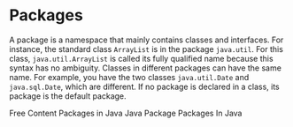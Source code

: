 # Packages

A package is a namespace that mainly contains classes and interfaces. For instance, the standard class `ArrayList` is in the package `java.util`. For this class, `java.util.ArrayList` is called its fully qualified name because this syntax has no ambiguity. Classes in different packages can have the same name. For example, you have the two classes `java.util.Date` and `java.sql.Date`, which are different. If no package is declared in a class, its package is the default package.

<ResourceGroupTitle>Free Content</ResourceGroupTitle>
<BadgeLink colorScheme='blue' badgeText='Official Site' href='https://docs.oracle.com/javase/8/docs/api/java/lang/Package.html'>Packages in Java</BadgeLink>
<BadgeLink colorScheme='yellow' badgeText='Read' href='https://www.javatpoint.com/package'>Java Package</BadgeLink>
<BadgeLink colorScheme='yellow' badgeText='Read' href='https://www.geeksforgeeks.org/packages-in-java/'>Packages In Java</BadgeLink>
